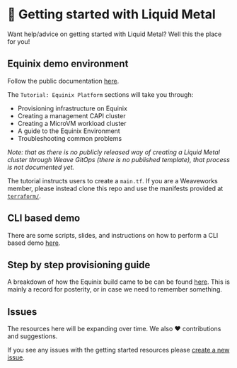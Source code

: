 # :runner: Getting started with Liquid Metal

Want help/advice on getting started with Liquid Metal? Well this the place for you!

## Equinix demo environment

Follow the public documentation [here][lm-docs].

The `Tutorial: Equinix Platform` sections will take you through:
- Provisioning infrastructure on Equinix
- Creating a management CAPI cluster
- Creating a MicroVM workload cluster
- A guide to the Equinix Environment
- Troubleshooting common problems

_Note: that as there is no publicly released way of creating a Liquid Metal cluster
through Weave GitOps (there is no published template), that process is not documented
yet._

The tutorial instructs users to create a `main.tf`. If you are a Weaveworks member,
please instead clone this repo and use the manifests provided at [`terraform/`](terraform/).

## CLI based demo

There are some scripts, slides, and instructions on how to perform a CLI based demo
[here](demos/static-equinix).

## Step by step provisioning guide

A breakdown of how the Equinix build came to be can be found [here](docs/README.md). This is mainly
a record for posterity, or in case we need to remember something.

## Issues

The resources here will be expanding over time. We also :heart: contributions and suggestions.

If you see any issues with the getting started resources please [create a new issue](https://github.com/weaveworks-liquidmetal/getting-started/issues/new/choose).

[lm-docs]: https://weaveworks-liquidmetal.github.io/site/docs/category/tutorial-equinix-platform/

